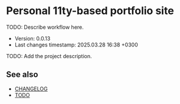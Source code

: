 <!--
@since 2024.05.04, 21:07
@changed 2024.05.04, 21:07
-->

# Personal 11ty-based portfolio site

TODO: Describe workflow here.

- Version: 0.0.13
- Last changes timestamp: 2025.03.28 16:38 +0300

TODO: Add the project description.

## See also

- [CHANGELOG](CHANGELOG.md)
- [TODO](TODO.md)

